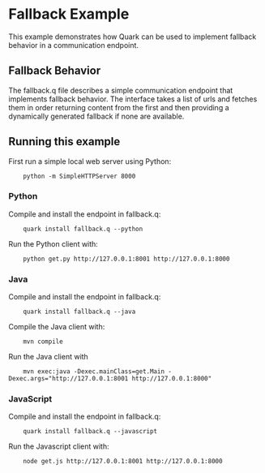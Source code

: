 # Fallback Example

This example demonstrates how Quark can be used to implement fallback
behavior in a communication endpoint.

## Fallback Behavior

The fallback.q file describes a simple communication endpoint that
implements fallback behavior. The interface takes a list of urls and
fetches them in order returning content from the first and then
providing a dynamically generated fallback if none are available.

## Running this example

First run a simple local web server using Python:

        python -m SimpleHTTPServer 8000

### Python

Compile and install the endpoint in fallback.q:

        quark install fallback.q --python

Run the Python client with:

        python get.py http://127.0.0.1:8001 http://127.0.0.1:8000

### Java

Compile and install the endpoint in fallback.q:

        quark install fallback.q --java

Compile the Java client with:

        mvn compile

Run the Java client with

        mvn exec:java -Dexec.mainClass=get.Main -Dexec.args="http://127.0.0.1:8001 http://127.0.0.1:8000"

### JavaScript

Compile and install the endpoint in fallback.q:

        quark install fallback.q --javascript

Run the Javascript client with:

        node get.js http://127.0.0.1:8001 http://127.0.0.1:8000
